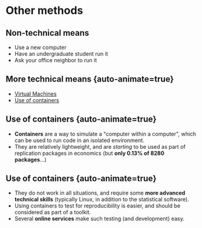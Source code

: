 # Other methods

## Non-technical means

- Use a new computer
- Have an undergraduate student run it
- Ask your office neighbor to run it

## More technical means {auto-animate=true}

- [Virtual Machines](https://larsvilhuber.github.io/self-checking-reproducibility/72-virtual_machines.html)
- [Use of containers](https://larsvilhuber.github.io/self-checking-reproducibility/80-docker.html)

## Use of containers {auto-animate=true}

- **Containers** are a way to simulate a "computer within a computer", which can be used to run code in an isolated environment. 
- They are relatively lightweight, and are *starting* to be used as part of replication packages in economics (but **only 0.13% of 8280 packages**...)

## Use of containers {auto-animate=true}

- They do not work in all situations, and require some **more advanced technical skills** (typically Linux, in addition to the statistical software).
- Using containers to test for reproducibility is easier, and should be considered as part of a toolkit. 
- Several **online services** make such testing (and development) easy.